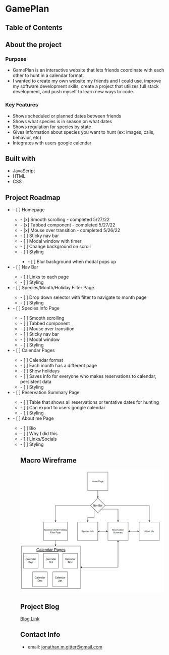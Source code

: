 # GamePlan

## Table of Contents

## About the project

### Purpose

- GamePlan is an interactive website that lets friends coordinate with each other to hunt in a calendar format.
- I wanted to create my own website my friends and I could use, improve my software development skills, create a project that utilizes full stack development, and push myself to learn new ways to code.

### Key Features

- Shows scheduled or planned dates between friends
- Shows what species is in season on what dates
- Shows regulation for species by state
- Gives information about species you want to hunt (ex: images, calls, behavior, etc)
- Integrates with users google calendar

## Built with

- JavaScript
- HTML
- CSS

## Project Roadmap

<ul>
  <li> - [ ] Homepage </li>
    <ul> 
      <li> - [x] Smooth scrolling - completed 5/27/22</li>
      <li> - [x] Tabbed component - completed 5/27/22</li>
      <li> - [x] Mouse over transition - completed 5/26/22</li>
      <li> - [ ] Sticky nav bar </li> 
      <li> - [ ] Modal window with timer</li> 
      <li> - [ ] Change background on scroll</li>  
      <li> - [ ] Styling </li> 
        <ul>
          <li> - [ ] Blur background when modal pops up </li>
        </ul>  
    </ul>
  <li> - [ ] Nav Bar </li>
    <ul>
      <li> - [ ] Links to each page </li> 
      <li> - [ ] Styling </li>
    </ul>
  <li> - [ ] Species/Month/Holiday Filter Page</li>
    <ul>
      <li> - [ ] Drop down selector with filter to navigate to month page</li>
      <li> - [ ] Styling </li>
    </ul>
  <li> - [ ] Species Info Page</li>
  <ul>
      <li> - [ ] Smooth scrolling</li>
      <li> - [ ] Tabbed component </li>
      <li> - [ ] Mouse over transition </li> 
      <li> - [ ] Sticky nav bar </li> 
      <li> - [ ] Modal window </li>
      <li> - [ ] Styling </li>
    </ul>
  <li> - [ ] Calendar Pages </li>
    <ul>
      <li> - [ ] Calendar format </li>
      <li> - [ ] Each month has a different page </li>
      <li> - [ ] Show holidays </li>
      <li> - [ ] Saves info for everyone who makes reservations to calendar, persistent data </li>
      <li> - [ ] Styling </li>
    </ul>
  <li> - [ ] Reservation Summary Page</li>
  <ul>
    <li> - [ ] Table that shows all reservations or tentative dates for hunting</li>
    <li> - [ ] Can export to users google calendar </li>
    <li> - [ ] Styling </li>
  </ul>
  <li> - [ ] About me Page</li>
  <ul>
    <li> - [ ] Bio </li>
    <li> - [ ] Why I did this </li>
    <li> - [ ] Links/Socials </li>
    <li> - [ ] Styling </li>
  </ul>
<ul>

## Macro Wireframe

![project wireframe](/images/Wireframe.jpg)

## Project Blog

[Blog Link](/devblog.md)

## Contact Info

- email: jonathan.m.gitter@gmail.com
